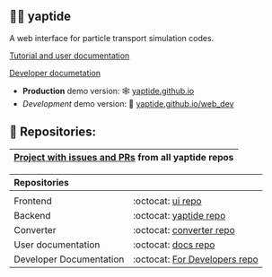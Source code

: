 ## 🙋‍♀️ yaptide

A web interface for particle transport simulation codes.

[Tutorial and user documentation](https://yaptide.github.io/docs/)

[Developer documetation](https://yaptide.github.io/for_developers/backend)

  * **Production** demo version: 🕸️ [yaptide.github.io](https://yaptide.github.io/)
  * *Development* demo version: 🧪 [yaptide.github.io/web_dev](https://yaptide.github.io/web_dev/)


## 🍿 Repositories:


| [**Project** with issues and PRs](https://github.com/orgs/yaptide/projects/6) from all yaptide repos |
| :---:    |

| Repositories ||
| :-    | :- |
|||
| Frontend | :octocat: [ui repo](https://github.com/yaptide/ui) | 
| Backend | :octocat: [yaptide repo](https://github.com/yaptide/yaptide) |
| Converter | :octocat: [converter repo](https://github.com/yaptide/converter) |
| User documentation | :octocat: [docs repo](https://github.com/yaptide/docs) |
| Developer Documentation | :octocat: [For Developers repo](https://github.com/yaptide/for_developers) |


